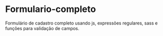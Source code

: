 # Formulario-completo
 Formulário de cadastro completo usando js, expressões regulares, sass e  funções para validação de campos.
